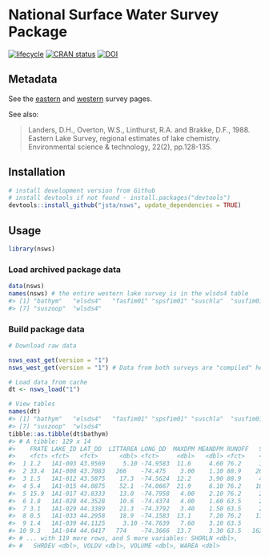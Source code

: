 <!-- README.md is generated from README.Rmd. Please edit that file -->
National Surface Water Survey Package
=====================================

[![lifecycle](https://img.shields.io/badge/lifecycle-stable-brightgreen.svg)](https://img.shields.io/badge/lifecycle-stable-brightgreen.svg) [![CRAN status](http://www.r-pkg.org/badges/version/nsws)](https://cran.r-project.org/package=nsws) [![DOI](https://zenodo.org/badge/114264836.svg)](https://zenodo.org/badge/latestdoi/114264836)

Metadata
--------

See the [eastern](https://archive.epa.gov/emap/archive-emap/web/html/els.html) and [western](https://archive.epa.gov/emap/archive-emap/web/html/wls.html) survey pages.

See also:

> Landers, D.H., Overton, W.S., Linthurst, R.A. and Brakke, D.F., 1988. Eastern Lake Survey, regional estimates of lake chemistry. Environmental science & technology, 22(2), pp.128-135.

Installation
------------

``` r
# install development version from Github
# install devtools if not found - install.packages("devtools")
devtools::install_github("jsta/nsws", update_dependencies = TRUE)
```

Usage
-----

``` r
library(nsws)
```

### Load archived package data

``` r
data(nsws)
names(nsws) # the entire western lake survey is in the wlsds4 table
#> [1] "bathym"   "elsds4"   "fasfim01" "spsfim01" "suschla"  "susfim01"
#> [7] "suszoop"  "wlsds4"
```

### Build package data

``` r
# Download raw data

nsws_east_get(version = "1")
nsws_west_get(version = "1") # Data from both surveys are "compiled" here
```

``` r
# Load data from cache
dt <- nsws_load("1")

# View tables
names(dt)
#> [1] "bathym"   "elsds4"   "fasfim01" "spsfim01" "suschla"  "susfim01"
#> [7] "suszoop"  "wlsds4"
tibble::as.tibble(dt$bathym)
#> # A tibble: 129 x 14
#>    FRATE LAKE_ID LAT_DD  LITTAREA LONG_DD  MAXDPM MEANDPM RUNOFF   SAREA
#>    <fct> <fct>   <fct>      <dbl> <fct>     <dbl>   <dbl> <fct>    <dbl>
#>  1 1.2   1A1-003 43.9569     5.10 -74.9583  11.6     4.60 76.2     13.5 
#>  2 33.4  1A1-008 43.7083   266    -74.475    3.00    1.10 88.9    266   
#>  3 1.5   1A1-012 43.5875    17.3  -74.5624  12.2     3.90 88.9     42.6 
#>  4 5.4   1A1-015 44.0875    52.1  -74.0667  21.9     6.10 76.2    102   
#>  5 15.9  1A1-017 43.8333    13.0  -74.7958   4.00    2.10 76.2     20.7 
#>  6 1.8   1A1-028 44.3528    10.6  -74.4374   4.00    1.60 63.5     27.7 
#>  7 3.1   1A1-029 44.3389    21.3  -74.3792   3.40    1.50 63.5     24.8 
#>  8 0.5   1A1-033 44.2958    18.9  -74.1583  13.1     7.20 76.2    113   
#>  9 1.4   1A1-039 44.1125     3.10 -74.7639   7.60    3.10 63.5      5.90
#> 10 9.3   1A1-044 44.0417   774    -74.3666  13.7     3.30 63.5   1627   
#> # ... with 119 more rows, and 5 more variables: SHORLN <dbl>,
#> #   SHRDEV <dbl>, VOLDV <dbl>, VOLUME <dbl>, WAREA <dbl>
```
